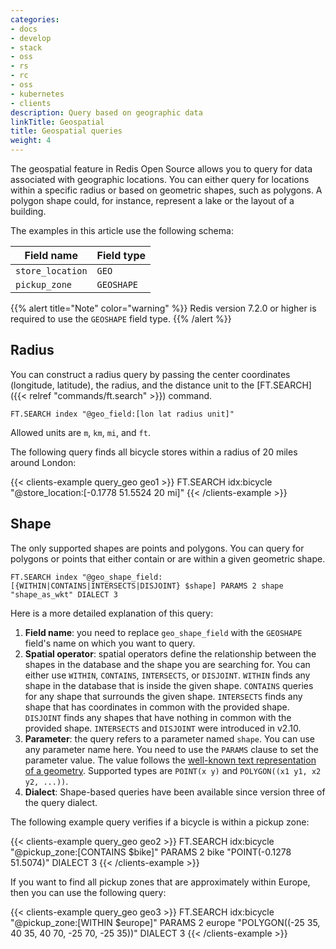 ```yaml
---
categories:
- docs
- develop
- stack
- oss
- rs
- rc
- oss
- kubernetes
- clients
description: Query based on geographic data
linkTitle: Geospatial
title: Geospatial queries
weight: 4
---
```


The geospatial feature in Redis Open Source allows you to query for data associated with geographic locations. You can either query for locations within a specific radius or based on geometric shapes, such as polygons. A polygon shape could, for instance, represent a lake or the layout of a building.

The examples in this article use the following schema:

| Field name       | Field type   |
| --------------   | ----------   |
| `store_location` | `GEO`        |
| `pickup_zone`    | `GEOSHAPE`   |


{{% alert title="Note" color="warning" %}}
Redis version 7.2.0 or higher is required to use the `GEOSHAPE` field type.
{{% /alert  %}}

## Radius

You can construct a radius query by passing the center coordinates (longitude, latitude), the radius, and the distance unit to the [FT.SEARCH]({{< relref "commands/ft.search" >}}) command.

```
FT.SEARCH index "@geo_field:[lon lat radius unit]"
```

Allowed units are `m`, `km`, `mi`, and `ft`.

The following query finds all bicycle stores within a radius of 20 miles around London:

{{< clients-example query_geo geo1 >}}
FT.SEARCH idx:bicycle "@store_location:[-0.1778 51.5524 20 mi]"
{{< /clients-example >}}

## Shape

The only supported shapes are points and polygons. You can query for polygons or points that either contain or are within a given geometric shape.

```
FT.SEARCH index "@geo_shape_field:[{WITHIN|CONTAINS|INTERSECTS|DISJOINT} $shape] PARAMS 2 shape "shape_as_wkt" DIALECT 3
```

Here is a more detailed explanation of this query:

1. **Field name**: you need to replace `geo_shape_field` with the `GEOSHAPE` field's name on which you want to query.
2. **Spatial operator**: spatial operators define the relationship between the shapes in the database and the shape you are searching for. You can either use `WITHIN`, `CONTAINS`, `INTERSECTS`, or `DISJOINT`. `WITHIN` finds any shape in the database that is inside the given shape. `CONTAINS` queries for any shape that surrounds the given shape. `INTERSECTS` finds any shape that has coordinates in common with the provided shape. `DISJOINT` finds any shapes that have nothing in common with the provided shape. `INTERSECTS` and `DISJOINT` were introduced in v2.10.
3. **Parameter**: the query refers to a parameter named `shape`. You can use any parameter name here. You need to use the `PARAMS` clause to set the parameter value. The value follows the [well-known text representation of a geometry](https://en.wikipedia.org/wiki/Well-known_text_representation_of_geometry). Supported types are `POINT(x y)` and `POLYGON((x1 y1, x2 y2, ...))`.
4. **Dialect**: Shape-based queries have been available since version three of the query dialect.

The following example query verifies if a bicycle is within a pickup zone:

{{< clients-example query_geo geo2 >}}
FT.SEARCH idx:bicycle "@pickup_zone:[CONTAINS $bike]" PARAMS 2 bike "POINT(-0.1278 51.5074)" DIALECT 3
{{< /clients-example >}}

If you want to find all pickup zones that are approximately within Europe, then you can use the following query:

{{< clients-example query_geo geo3 >}}
FT.SEARCH idx:bicycle "@pickup_zone:[WITHIN $europe]" PARAMS 2 europe "POLYGON((-25 35, 40 35, 40 70, -25 70, -25 35))" DIALECT 3
{{< /clients-example >}}